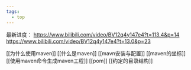 ```yaml
---
tags:
  - top
---
```


最新进度：
https://www.bilibili.com/video/BV12q4y147e4?t=113.4&p=14
https://www.bilibili.com/video/BV12q4y147e4?t=13.0&p=23

[[为什么使用maven]]
[[什么是maven]]
[[mavn安装与配置]]
[[maven的坐标]]
[[使用maven命令生成maven工程]]
[[pom]]
[[约定的目录结构]]